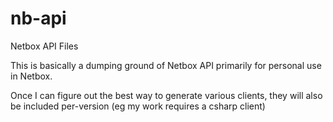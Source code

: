 # nb-api
Netbox API Files

This is basically a dumping ground of Netbox API primarily for personal use in Netbox.

Once I can figure out the best way to generate various clients, they will also be included per-version (eg my work requires a csharp client)
